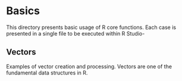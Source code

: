 # Basics

This directory presents basic usage of R core functions. Each case is presented in a single file to be executed within R Studio-


## Vectors

Examples of vector creation and processing. Vectors are one of the fundamental data structures in R. 


